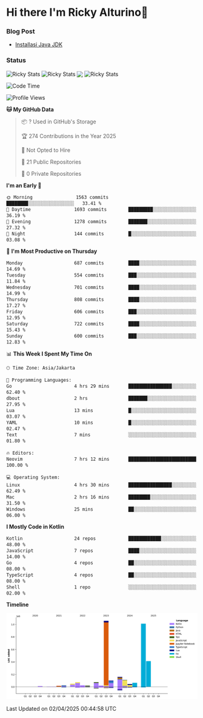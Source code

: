 # Hi there I'm Ricky Alturino👋

### Blog Post

<!-- BLOG-POST-LIST:START -->

- [Installasi Java JDK](https://onirutla.medium.com/installasi-java-jdk-ec701beeb5cb?source=rss-d9d81c918cc9------2)
<!-- BLOG-POST-LIST:END -->

### Status

<img align="center" alt="Ricky Stats" src="https://github-readme-stats.vercel.app/api?username=Alturino&theme=dark&show_icons=true&hide_border=false" />
<img align="center" alt="Ricky Stats" src="https://github-readme-stats.vercel.app/api/top-langs/?username=Alturino&theme=dark&show_icons=true&layout=compact"/>
<img align="center" width="640px" src="https://github-readme-stats.vercel.app/api/wakatime?username=Alturino&layout=compact&hide_border=true&theme=dark">
<img align="center" alt="Ricky Stats" src="https://leetcard.jacoblin.cool/onirutla?border=0&radius=20&ext=activity"/>

<!--START_SECTION:waka-->
![Code Time](http://img.shields.io/badge/Code%20Time-1%2C125%20hrs%2013%20mins-blue)

![Profile Views](http://img.shields.io/badge/Profile%20Views-0-blue)

**🐱 My GitHub Data** 

> 📦 ? Used in GitHub's Storage 
 > 
> 🏆 274 Contributions in the Year 2025
 > 
> 🚫 Not Opted to Hire
 > 
> 📜 21 Public Repositories 
 > 
> 🔑 0 Private Repositories 
 > 
**I'm an Early 🐤** 

```text
🌞 Morning                1563 commits        ████████░░░░░░░░░░░░░░░░░   33.41 % 
🌆 Daytime                1693 commits        █████████░░░░░░░░░░░░░░░░   36.19 % 
🌃 Evening                1278 commits        ███████░░░░░░░░░░░░░░░░░░   27.32 % 
🌙 Night                  144 commits         █░░░░░░░░░░░░░░░░░░░░░░░░   03.08 % 
```
📅 **I'm Most Productive on Thursday** 

```text
Monday                   687 commits         ████░░░░░░░░░░░░░░░░░░░░░   14.69 % 
Tuesday                  554 commits         ███░░░░░░░░░░░░░░░░░░░░░░   11.84 % 
Wednesday                701 commits         ████░░░░░░░░░░░░░░░░░░░░░   14.99 % 
Thursday                 808 commits         ████░░░░░░░░░░░░░░░░░░░░░   17.27 % 
Friday                   606 commits         ███░░░░░░░░░░░░░░░░░░░░░░   12.95 % 
Saturday                 722 commits         ████░░░░░░░░░░░░░░░░░░░░░   15.43 % 
Sunday                   600 commits         ███░░░░░░░░░░░░░░░░░░░░░░   12.83 % 
```


📊 **This Week I Spent My Time On** 

```text
🕑︎ Time Zone: Asia/Jakarta

💬 Programming Languages: 
Go                       4 hrs 29 mins       ████████████████░░░░░░░░░   62.40 % 
dbout                    2 hrs               ███████░░░░░░░░░░░░░░░░░░   27.95 % 
Lua                      13 mins             █░░░░░░░░░░░░░░░░░░░░░░░░   03.07 % 
YAML                     10 mins             █░░░░░░░░░░░░░░░░░░░░░░░░   02.47 % 
Text                     7 mins              ░░░░░░░░░░░░░░░░░░░░░░░░░   01.80 % 

🔥 Editors: 
Neovim                   7 hrs 12 mins       █████████████████████████   100.00 % 

💻 Operating System: 
Linux                    4 hrs 30 mins       ████████████████░░░░░░░░░   62.49 % 
Mac                      2 hrs 16 mins       ████████░░░░░░░░░░░░░░░░░   31.50 % 
Windows                  25 mins             ██░░░░░░░░░░░░░░░░░░░░░░░   06.00 % 
```

**I Mostly Code in Kotlin** 

```text
Kotlin                   24 repos            ████████████░░░░░░░░░░░░░   48.00 % 
JavaScript               7 repos             ████░░░░░░░░░░░░░░░░░░░░░   14.00 % 
Go                       4 repos             ██░░░░░░░░░░░░░░░░░░░░░░░   08.00 % 
TypeScript               4 repos             ██░░░░░░░░░░░░░░░░░░░░░░░   08.00 % 
Shell                    1 repo              ░░░░░░░░░░░░░░░░░░░░░░░░░   02.00 % 
```



**Timeline**

![Lines of Code chart](https://raw.githubusercontent.com/Alturino/Alturino/main/assets/bar_graph.png)


 Last Updated on 02/04/2025 00:44:58 UTC
<!--END_SECTION:waka-->
